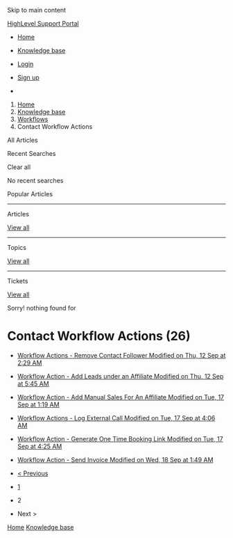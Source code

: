 Skip to main content

[ HighLevel Support Portal ](https://help.gohighlevel.com)

  * [ Home ](/support/home)
  * [ Knowledge base ](/support/solutions)

  * [Login](/support/login)
  * [Sign up](/support/signup)
  * 

  1. [Home](/support/home)
  2. [Knowledge base](/support/solutions)
  3. [Workflows](/support/solutions/48000455132)
  4. Contact Workflow Actions

All  Articles 

Recent Searches

Clear all

No recent searches

Popular Articles

* * *

Articles

[View all](/support/search/solutions)

* * *

Topics

[View all](/support/search/topics)

* * *

Tickets

[View all](/support/search/tickets)

Sorry! nothing found for   

# Contact Workflow Actions (26)

  * [ Workflow Actions - Remove Contact Follower Modified on Thu, 12 Sep at 2:29 AM  ](/support/solutions/articles/155000003426-workflow-actions-remove-contact-follower)
  * [ Workflow Action - Add Leads under an Affiliate Modified on Thu, 12 Sep at 5:45 AM  ](/support/solutions/articles/155000003429-workflow-action-add-leads-under-an-affiliate)
  * [ Workflow Action - Add Manual Sales For An Affiliate Modified on Tue, 17 Sep at 1:19 AM  ](/support/solutions/articles/155000003459-workflow-action-add-manual-sales-for-an-affiliate)
  * [ Workflow Actions - Log External Call Modified on Tue, 17 Sep at 4:06 AM  ](/support/solutions/articles/155000003460-workflow-actions-log-external-call)
  * [ Workflow Action - Generate One Time Booking Link Modified on Tue, 17 Sep at 4:25 AM  ](/support/solutions/articles/155000003461-workflow-action-generate-one-time-booking-link)
  * [ Workflow Action - Send Invoice Modified on Wed, 18 Sep at 1:49 AM  ](/support/solutions/articles/155000003494-workflow-action-send-invoice)

  * [< Previous](/support/solutions/folders/155000000748/page/1)
  * [1](/support/solutions/folders/155000000748/page/1)
  * 2
  * Next >

[Home](/support/home) [Knowledge base](/support/solutions)
